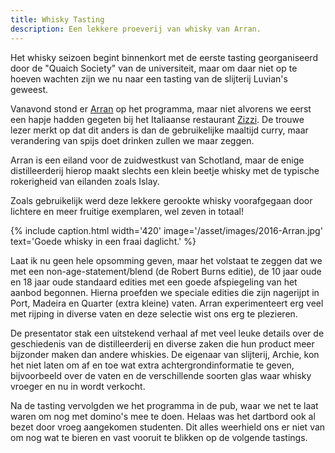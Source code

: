 ```yaml
---
title: Whisky Tasting
description: Een lekkere proeverij van whisky van Arran.
---
```

[1]: http://www.arranwhisky.com/
[2]: https://www.zizzi.co.uk/italian/restaurants/st-andrews

Het whisky seizoen begint binnenkort met de eerste tasting georganiseerd door de "Quaich Society" van de universiteit, maar om daar niet op te hoeven wachten zijn we nu naar een tasting van de slijterij Luvian's geweest. 

<a name="more"></a>

Vanavond stond er [Arran][1] op het programma, maar niet alvorens we eerst een hapje hadden gegeten bij het Italiaanse restaurant [Zizzi][2]. De trouwe lezer merkt op dat dit anders is dan de gebruikelijke maaltijd curry, maar verandering van spijs doet drinken zullen we maar zeggen.

Arran is een eiland voor de zuidwestkust van Schotland, maar de enige distilleerderij hierop maakt slechts een klein beetje whisky met de typische rokerigheid van eilanden zoals Islay.

Zoals gebruikelijk werd deze lekkere gerookte whisky voorafgegaan door lichtere en meer fruitige exemplaren, wel zeven in totaal!

{% include caption.html
    width='420'
    image='/asset/images/2016-Arran.jpg'
    text='Goede whisky in een fraai daglicht.'
%}

Laat ik nu geen hele opsomming geven, maar het volstaat te zeggen dat we met een non-age-statement/blend (de Robert Burns editie), de 10 jaar oude en 18 jaar oude standaard edities met een goede afspiegeling van het aanbod begonnen. Hierna proefden we speciale edities die zijn nagerijpt in Port, Madeira en Quarter (extra kleine) vaten. Arran experimenteert erg veel met rijping in diverse vaten en deze selectie wist ons erg te plezieren.

De presentator stak een uitstekend verhaal af met veel leuke details over de geschiedenis van de distilleerderij en diverse zaken die hun product meer bijzonder maken dan andere whiskies. De eigenaar van slijterij, Archie, kon het niet laten om af en toe wat extra achtergrondinformatie te geven, bijvoorbeeld over de vaten en de verschillende soorten glas waar whisky vroeger en nu in wordt verkocht.

Na de tasting vervolgden we het programma in de pub, waar we net te laat waren om nog met domino's mee te doen. Helaas was het dartbord ook al bezet door vroeg aangekomen studenten. Dit alles weerhield ons er niet van om nog wat te bieren en vast vooruit te blikken op de volgende tastings.